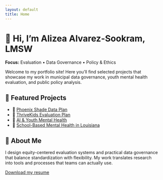 ```yaml
---
layout: default
title: Home
---
```


# 👋 Hi, I’m Alizea Alvarez-Sookram, LMSW

**Focus:** Evaluation • Data Governance • Policy & Ethics  

Welcome to my portfolio site! Here you’ll find selected projects that showcase my work in municipal data governance, youth mental health evaluation, and public policy analysis.

## 🌟 Featured Projects
- 🌳 [Phoenix Shade Data Plan](projects/phoenix-shade-plan/)  
- 🌱 [ThriveKids Evaluation Plan](projects/thrivekids-eval-plan/)  
- 🤖 [AI & Youth Mental Health](projects/policy-memo-ai-mental-health/)  
- 📝 [School-Based Mental Health in Louisiana](projects/policy-memo-sbmh-louisiana/)  

## 📄 About Me
I design equity-centered evaluation systems and practical data governance that balance standardization with flexibility. My work translates research into tools and processes that teams can actually use.  

[Download my resume](assets/Alizea_Resume.pdf)
